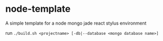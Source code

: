 # node-template

A simple template for a node mongo jade react stylus environment

run `./build.sh <projectname> [-db|--database <mongo database name>]`
